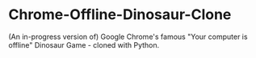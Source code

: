 # Chrome-Offline-Dinosaur-Clone
(An in-progress version of) Google Chrome's famous "Your computer is offline" Dinosaur Game - cloned with Python.
